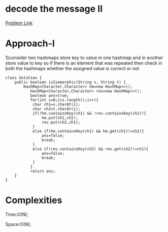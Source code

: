 # decode the message II

[Problem Link](https://leetcode.com/problems/isomorphic-strings/description/)

# Approach-I

1)consider two hashmaps store key to value in one hashmap and in another store value to key so if there is an element that was repeated
then check in both the hashmaps whether the assigned value is correct or not

```
class Solution {
    public boolean isIsomorphic(String s, String t) {
        HashMap<Character,Character> hm=new HashMap<>();
           HashMap<Character,Character> rev=new HashMap<>();
           boolean ans=true;
           for(int i=0;i<s.length();i++){
            char ch1=s.charAt(i);
            char ch2=t.charAt(i);
            if(!hm.containsKey(ch1) && !rev.containsKey(ch2)){
                hm.put(ch1,ch2);
                rev.put(ch2,ch1);
            }
            else if(hm.containsKey(ch1) && hm.get(ch1)!=ch2){
                ans=false;
                break;
            }
            else if(rev.containsKey(ch2) && rev.get(ch2)!=ch1){
                ans=false;
                break;
            }
           }
           return ans;
    }
}
```

# Complexities

Time:O(N);

Space:O(N);
